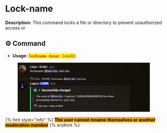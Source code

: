 # Lock-name

**Description:** This command locks a file or directory to prevent unauthorized access or

## ⚙️ Command

* **Usage: &#x20;**<mark style="color:red;">**`lockname @user [nick]`**</mark>

<figure><img src="../../.gitbook/assets/image (28) (1).png" alt=""><figcaption></figcaption></figure>

{% hint style="info" %}
<mark style="background-color:orange;">**The user cannot rename themselves or another moderation member**</mark>
{% endhint %}

